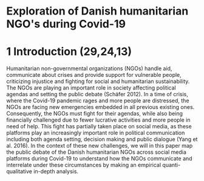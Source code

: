 # Exploration of Danish humanitarian NGO's during Covid-19 

# 1 Introduction (29,24,13)
Humanitarian non-governmental organizations (NGOs) handle aid, communicate about crises and provide support for vulnerable people, criticizing injustice and fighting for social and humanitarian sustainability. The NGOs are playing an important role in society affecting political agendas and setting the public debate (Schäfer 2012). In a time of crisis, where the Covid-19 pandemic rages and more people are distressed, the NGOs are facing new emergencies embedded in all previous existing ones. Consequently, the NGOs must fight for their agendas, while also being financially challenged due to fewer lucrative activities and more people in need of help. This fight has partially taken place on social media, as these platforms play an increasingly important role in political communication including both agenda setting, decision making and public dialogue (Yang et al. 2016). In the context of these new challenges, we will in this paper map the public debate of the Danish humanitarian NGOs across social media platforms during Covid-19 to understand how the NGOs communicate and interrelate under these circumstances by making an empirical quanti-qualitative in-depth analysis.







